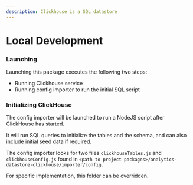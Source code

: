 ```yaml
---
description: Clickhouse is a SQL datastore
---
```


# Local Development

### Launching

Launching this package executes the following two steps:&#x20;

* Running Clickhouse service
* Running config importer to run the initial SQL script

### Initializing ClickHouse

The config importer will be launched to run a NodeJS script after ClickHouse has started.

It will run SQL queries to initialize the tables and the schema, and can also include initial seed data if required.

The config importer looks for two files `clickhouseTables.js` and `clickhouseConfig.js` found in `<path to project packages>/analytics-datastore-clickhouse/importer/config.`

For specific implementation, this folder can be overridden.
